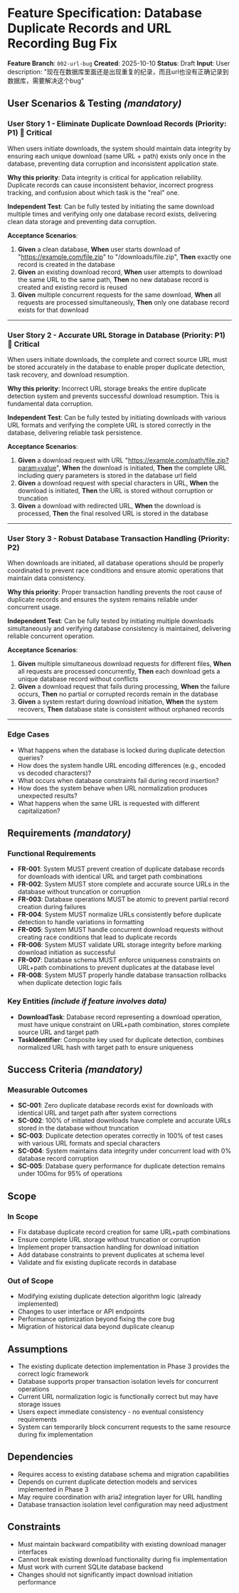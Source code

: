 # Feature Specification: Database Duplicate Records and URL Recording Bug Fix

**Feature Branch**: `002-url-bug`
**Created**: 2025-10-10
**Status**: Draft
**Input**: User description: "现在在数据库里面还是出现重复的纪录，而且url也没有正确记录到数据库，需要解决这个bug"

## User Scenarios & Testing *(mandatory)*

### User Story 1 - Eliminate Duplicate Download Records (Priority: P1) 🎯 Critical

When users initiate downloads, the system should maintain data integrity by ensuring each unique download (same URL + path) exists only once in the database, preventing data corruption and inconsistent application state.

**Why this priority**: Data integrity is critical for application reliability. Duplicate records can cause inconsistent behavior, incorrect progress tracking, and confusion about which task is the "real" one.

**Independent Test**: Can be fully tested by initiating the same download multiple times and verifying only one database record exists, delivering clean data storage and preventing data corruption.

**Acceptance Scenarios**:

1. **Given** a clean database, **When** user starts download of "https://example.com/file.zip" to "/downloads/file.zip", **Then** exactly one record is created in the database
2. **Given** an existing download record, **When** user attempts to download the same URL to the same path, **Then** no new database record is created and existing record is reused
3. **Given** multiple concurrent requests for the same download, **When** all requests are processed simultaneously, **Then** only one database record exists for that download

---

### User Story 2 - Accurate URL Storage in Database (Priority: P1) 🎯 Critical

When users initiate downloads, the complete and correct source URL must be stored accurately in the database to enable proper duplicate detection, task recovery, and download resumption.

**Why this priority**: Incorrect URL storage breaks the entire duplicate detection system and prevents successful download resumption. This is fundamental data corruption.

**Independent Test**: Can be fully tested by initiating downloads with various URL formats and verifying the complete URL is stored correctly in the database, delivering reliable task persistence.

**Acceptance Scenarios**:

1. **Given** a download request with URL "https://example.com/path/file.zip?param=value", **When** the download is initiated, **Then** the complete URL including query parameters is stored in the database url field
2. **Given** a download request with special characters in URL, **When** the download is initiated, **Then** the URL is stored without corruption or truncation
3. **Given** a download with redirected URL, **When** the download is processed, **Then** the final resolved URL is stored in the database

---

### User Story 3 - Robust Database Transaction Handling (Priority: P2)

When downloads are initiated, all database operations should be properly coordinated to prevent race conditions and ensure atomic operations that maintain data consistency.

**Why this priority**: Proper transaction handling prevents the root cause of duplicate records and ensures the system remains reliable under concurrent usage.

**Independent Test**: Can be fully tested by initiating multiple downloads simultaneously and verifying database consistency is maintained, delivering reliable concurrent operation.

**Acceptance Scenarios**:

1. **Given** multiple simultaneous download requests for different files, **When** all requests are processed concurrently, **Then** each download gets a unique database record without conflicts
2. **Given** a download request that fails during processing, **When** the failure occurs, **Then** no partial or corrupted records remain in the database
3. **Given** a system restart during download initiation, **When** the system recovers, **Then** database state is consistent without orphaned records

---

### Edge Cases

- What happens when the database is locked during duplicate detection queries?
- How does the system handle URL encoding differences (e.g., encoded vs decoded characters)?
- What occurs when database constraints fail during record insertion?
- How does the system behave when URL normalization produces unexpected results?
- What happens when the same URL is requested with different capitalization?

## Requirements *(mandatory)*

### Functional Requirements

- **FR-001**: System MUST prevent creation of duplicate database records for downloads with identical URL and target path combinations
- **FR-002**: System MUST store complete and accurate source URLs in the database without truncation or corruption
- **FR-003**: Database operations MUST be atomic to prevent partial record creation during failures
- **FR-004**: System MUST normalize URLs consistently before duplicate detection to handle variations in formatting
- **FR-005**: System MUST handle concurrent download requests without creating race conditions that lead to duplicate records
- **FR-006**: System MUST validate URL storage integrity before marking download initiation as successful
- **FR-007**: Database schema MUST enforce uniqueness constraints on URL+path combinations to prevent duplicates at the database level
- **FR-008**: System MUST properly handle database transaction rollbacks when duplicate detection logic fails

### Key Entities *(include if feature involves data)*

- **DownloadTask**: Database record representing a download operation, must have unique constraint on URL+path combination, stores complete source URL and target path
- **TaskIdentifier**: Composite key used for duplicate detection, combines normalized URL hash with target path to ensure uniqueness

## Success Criteria *(mandatory)*

### Measurable Outcomes

- **SC-001**: Zero duplicate database records exist for downloads with identical URL and target path after system corrections
- **SC-002**: 100% of initiated downloads have complete and accurate URLs stored in the database without truncation
- **SC-003**: Duplicate detection operates correctly in 100% of test cases with various URL formats and special characters
- **SC-004**: System maintains data integrity under concurrent load with 0% database record corruption
- **SC-005**: Database query performance for duplicate detection remains under 100ms for 95% of operations

## Scope

### In Scope

- Fix database duplicate record creation for same URL+path combinations
- Ensure complete URL storage without truncation or corruption
- Implement proper transaction handling for download initiation
- Add database constraints to prevent duplicates at schema level
- Validate and fix existing duplicate records in database

### Out of Scope

- Modifying existing duplicate detection algorithm logic (already implemented)
- Changes to user interface or API endpoints
- Performance optimization beyond fixing the core bug
- Migration of historical data beyond duplicate cleanup

## Assumptions

- The existing duplicate detection implementation in Phase 3 provides the correct logic framework
- Database supports proper transaction isolation levels for concurrent operations
- Current URL normalization logic is functionally correct but may have storage issues
- Users expect immediate consistency - no eventual consistency requirements
- System can temporarily block concurrent requests to the same resource during fix implementation

## Dependencies

- Requires access to existing database schema and migration capabilities
- Depends on current duplicate detection models and services implemented in Phase 3
- May require coordination with aria2 integration layer for URL handling
- Database transaction isolation level configuration may need adjustment

## Constraints

- Must maintain backward compatibility with existing download manager interfaces
- Cannot break existing download functionality during fix implementation
- Must work with current SQLite database backend
- Changes should not significantly impact download initiation performance